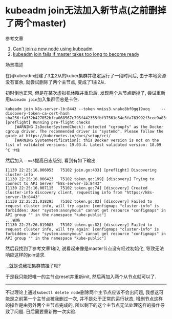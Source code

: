 # kubeadm join无法加入新节点(之前删掉了两个master)

参考文章

1. [Can't join a new node using kubeadm](https://github.com/kubernetes-sigs/kubespray/issues/4117#issuecomment-471232465)
2. [kubeadm join fails if master takes too long to become ready](https://github.com/kubernetes/kubernetes/issues/66768)

场景描述

在用kubeadm创建了3主2从的kuber集群并稳定运行了一段时间后, 由于本地资源没有富余, 就尝试删除了两个主节点, 变成了1主2从.

初时倒也正常, 但是在某次虚拟机休眠并重启后, 发现两个从节点断掉了, 尝试重新用`kubeadm join`加入集群但总是卡住.

```
kubeadm join k8s-server-lb:8443 --token vmiss3.vnakc8bf0gq19ucq     --discovery-token-ca-cert-hash sha256:fa332b427052bfca068567c795f442355fbf37561d54e3fa763992f3cee9a83f
[preflight] Running pre-flight checks
	[WARNING IsDockerSystemdCheck]: detected "cgroupfs" as the Docker cgroup driver. The recommended driver is "systemd". Please follow the guide at https://kubernetes.io/docs/setup/cri/
	[WARNING SystemVerification]: this Docker version is not on the list of validated versions: 19.03.4. Latest validated version: 18.09
^C 卡住
```

然后加入`--v=5`提高日志级别, 看到有如下输出

```
I1130 22:25:16.006053   75102 join.go:433] [preflight] Discovering cluster-info
I1130 22:25:16.006423   75102 token.go:199] [discovery] Trying to connect to API Server "k8s-server-lb:8443"
I1130 22:25:16.007115   75102 token.go:74] [discovery] Created cluster-info discovery client, requesting info from "https://k8s-server-lb:8443"
I1130 22:25:21.018293   75102 token.go:82] [discovery] Failed to request cluster info, will try again: [configmaps "cluster-info" is forbidden: User "system:anonymous" cannot get resource "configmaps" in API group "" in the namespace "kube-public"]
...省略
I1130 22:25:26.019083   75102 token.go:82] [discovery] Failed to request cluster info, will try again: [configmaps "cluster-info" is forbidden: User "system:anonymous" cannot get resource "configmaps" in API group "" in the namespace "kube-public"]
```

然后我找到了参考文章1和2, 说看起来像是master节点没有经过初始化, 导致无法响应这样的join请求.

...就是说我把集群搞挂了呗?

于是我只能把唯一的主节点reset并重新init, 然后再加入两个从节点就可以了.

------

不过理论上通过`kubectl delete node`删除两个主节点应该不会出问题, 我想这可能是之前第一个主节点被我删过一次, 并不是处于正常的运行状态, 增删节点这样的操作是由另外两个主节点完成的, 所以剩下的这个主节点无法处理这样的操作导致了问题. 日后需要重新做一次实验.
